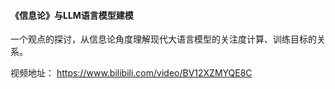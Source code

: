 #### 《信息论》与LLM语言模型建模

一个观点的探讨，从信息论角度理解现代大语言模型的关注度计算、训练目标的关系。

视频地址：
https://www.bilibili.com/video/BV12XZMYQE8C
